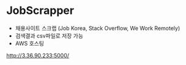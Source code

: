 # JobScrapper
* 채용사이트 스크랩 (Job Korea, Stack Overflow, We Work Remotely)
* 검색결과 csv파일로 저장 가능
* AWS 호스팅

http://3.36.90.233:5000/
